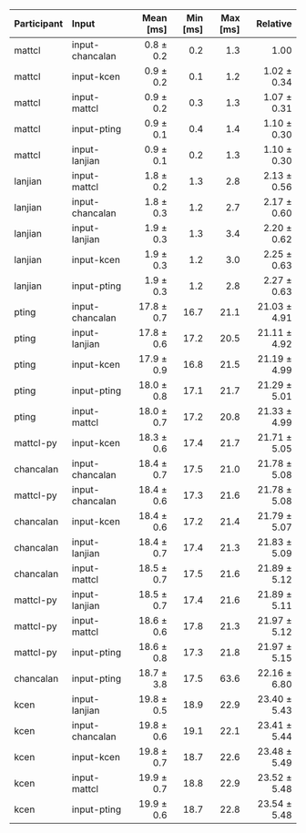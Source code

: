 | Participant | Input | Mean [ms] | Min [ms] | Max [ms] | Relative |
|:---|:---|---:|---:|---:|---:|
| mattcl | input-chancalan | 0.8 ± 0.2 | 0.2 | 1.3 | 1.00 |
| mattcl | input-kcen | 0.9 ± 0.2 | 0.1 | 1.2 | 1.02 ± 0.34 |
| mattcl | input-mattcl | 0.9 ± 0.2 | 0.3 | 1.3 | 1.07 ± 0.31 |
| mattcl | input-pting | 0.9 ± 0.1 | 0.4 | 1.4 | 1.10 ± 0.30 |
| mattcl | input-lanjian | 0.9 ± 0.1 | 0.2 | 1.3 | 1.10 ± 0.30 |
| lanjian | input-mattcl | 1.8 ± 0.2 | 1.3 | 2.8 | 2.13 ± 0.56 |
| lanjian | input-chancalan | 1.8 ± 0.3 | 1.2 | 2.7 | 2.17 ± 0.60 |
| lanjian | input-lanjian | 1.9 ± 0.3 | 1.3 | 3.4 | 2.20 ± 0.62 |
| lanjian | input-kcen | 1.9 ± 0.3 | 1.2 | 3.0 | 2.25 ± 0.63 |
| lanjian | input-pting | 1.9 ± 0.3 | 1.2 | 2.8 | 2.27 ± 0.63 |
| pting | input-chancalan | 17.8 ± 0.7 | 16.7 | 21.1 | 21.03 ± 4.91 |
| pting | input-lanjian | 17.8 ± 0.6 | 17.2 | 20.5 | 21.11 ± 4.92 |
| pting | input-kcen | 17.9 ± 0.9 | 16.8 | 21.5 | 21.19 ± 4.99 |
| pting | input-pting | 18.0 ± 0.8 | 17.1 | 21.7 | 21.29 ± 5.01 |
| pting | input-mattcl | 18.0 ± 0.7 | 17.2 | 20.8 | 21.33 ± 4.99 |
| mattcl-py | input-kcen | 18.3 ± 0.6 | 17.4 | 21.7 | 21.71 ± 5.05 |
| chancalan | input-chancalan | 18.4 ± 0.7 | 17.5 | 21.0 | 21.78 ± 5.08 |
| mattcl-py | input-chancalan | 18.4 ± 0.6 | 17.3 | 21.6 | 21.78 ± 5.08 |
| chancalan | input-kcen | 18.4 ± 0.6 | 17.2 | 21.4 | 21.79 ± 5.07 |
| chancalan | input-lanjian | 18.4 ± 0.7 | 17.4 | 21.3 | 21.83 ± 5.09 |
| chancalan | input-mattcl | 18.5 ± 0.7 | 17.5 | 21.6 | 21.89 ± 5.12 |
| mattcl-py | input-lanjian | 18.5 ± 0.7 | 17.4 | 21.6 | 21.89 ± 5.11 |
| mattcl-py | input-mattcl | 18.6 ± 0.6 | 17.8 | 21.3 | 21.97 ± 5.12 |
| mattcl-py | input-pting | 18.6 ± 0.8 | 17.3 | 21.8 | 21.97 ± 5.15 |
| chancalan | input-pting | 18.7 ± 3.8 | 17.5 | 63.6 | 22.16 ± 6.80 |
| kcen | input-lanjian | 19.8 ± 0.5 | 18.9 | 22.9 | 23.40 ± 5.43 |
| kcen | input-chancalan | 19.8 ± 0.6 | 19.1 | 22.1 | 23.41 ± 5.44 |
| kcen | input-kcen | 19.8 ± 0.7 | 18.7 | 22.6 | 23.48 ± 5.49 |
| kcen | input-mattcl | 19.9 ± 0.7 | 18.8 | 22.9 | 23.52 ± 5.48 |
| kcen | input-pting | 19.9 ± 0.6 | 18.7 | 22.8 | 23.54 ± 5.48 |
